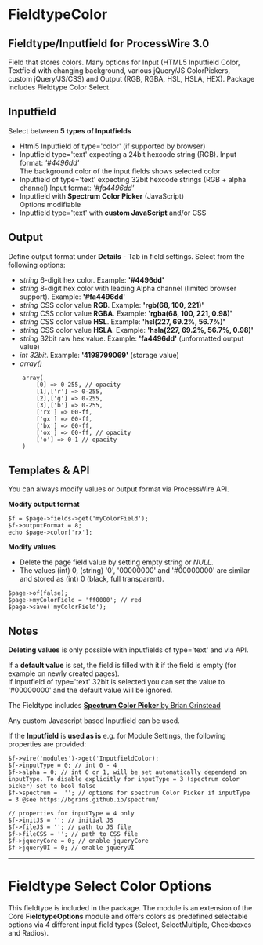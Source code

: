 FieldtypeColor
==============

## Fieldtype/Inputfield for ProcessWire 3.0

Field that stores colors. Many options for Input (HTML5 Inputfield Color, Textfield with changing background, various jQuery/JS ColorPickers, custom jQuery/JS/CSS) and Output (RGB, RGBA, HSL, HSLA, HEX). Package includes Fieldtype Color Select.

## Inputfield  
Select between **5 types of Inputfields** 
 
+ Html5 Inputfield of type='color' (if supported by browser)   
+ Inputfield type='text' expecting a 24bit hexcode string (RGB). Input format: *'#4496dd'*  
The background color of the input fields shows selected color
+ Inputfield of type='text' expecting 32bit hexcode strings (RGB + alpha channel) Input format: *'#fa4496dd'*  
+ Inputfield with **Spectrum Color Picker** (JavaScript)  
Options modifiable
+ Inputfield type='text' with **custom JavaScript** and/or CSS


## Output

Define output format under **Details** - Tab in field settings. Select from the following options:

+ *string* 6-digit hex color. Example: **'#4496dd'**
+ *string* 8-digit hex color with leading Alpha channel (limited browser support).	 Example: **'#fa4496dd'**
+ *string* CSS color value **RGB**. Example: **'rgb(68, 100, 221)'**
+ *string* CSS color value **RGBA**. Example: **'rgba(68, 100, 221, 0.98)'**
+ *string* CSS color value **HSL**. Example: **'hsl(227, 69.2%, 56.7%)'**
+ *string* CSS color value **HSLA**. Example: **'hsla(227, 69.2%, 56.7%, 0.98)'**
+ *string* 32bit raw hex value. Example: **'fa4496dd'** (unformatted output value)
+ *int 32bit*. Example: **'4198799069'** (storage value)
+ *array()*

```
	array(
		[0] => 0-255, // opacity
		[1],['r'] => 0-255,
		[2],['g'] => 0-255,
		[3],['b'] => 0-255,
		['rx'] => 00-ff,
		['gx'] => 00-ff,
		['bx'] => 00-ff,
		['ox'] => 00-ff, // opacity
		['o'] => 0-1 // opacity
	)
```


## Templates & API 
You can always modify values or output format via ProcessWire API.

**Modify output format**  

```
$f = $page->fields->get('myColorField');
$f->outputFormat = 8;
echo $page->color['rx'];
```  

**Modify values**

+ Delete the page field value by setting empty string or *NULL*.
+ The values (int) 0, (string) '0', '00000000' and '#00000000' are similar and stored as (int) 0 (black, full transparent).

```
$page->of(false);
$page->myColorField = 'ff0000'; // red
$page->save('myColorField');
```

## Notes
**Deleting values** is only possible with inputfields of type='text' and via API.

If a **default value** is set, the field is filled with it if the field is empty (for example on newly created pages).  
If Inputfield of type='text' 32bit is selected you can set the value to '#00000000' and the default value will be ignored.
		
The Fieldtype includes
[**Spectrum Color Picker** by Brian Grinstead](https://github.com/bgrins/spectrum)

Any custom Javascript based Inputfield can be used.

If the **Inputfield** is **used as is** e.g. for Module Settings, the following properties are provided:

```
$f->wire('modules')->get('InputfieldColor);
$f->inputType = 0; // int 0 - 4
$f->alpha = 0; // int 0 or 1, will be set automatically dependend on inputType. To disable explicitly for inputType = 3 (spectrum color picker) set to bool false
$f->spectrum =  ''; // options for spectrum Color Picker if inputType = 3 @see https://bgrins.github.io/spectrum/

// properties for inputType = 4 only
$f->initJS = ''; // initial JS
$f->fileJS = ''; // path to JS file
$f->fileCSS = ''; // path to CSS file
$f->jqueryCore = 0; // enable jqueryCore
$f->jqueryUI = 0; // enable jqueryUI
```

---

Fieldtype Select Color Options
==============================

This fieldtype is included in the package. The module is an extension of the Core **FieldtypeOptions** module and offers colors as predefined selectable options via 4 different input field types (Select, SelectMultiple, Checkboxes and Radios).
